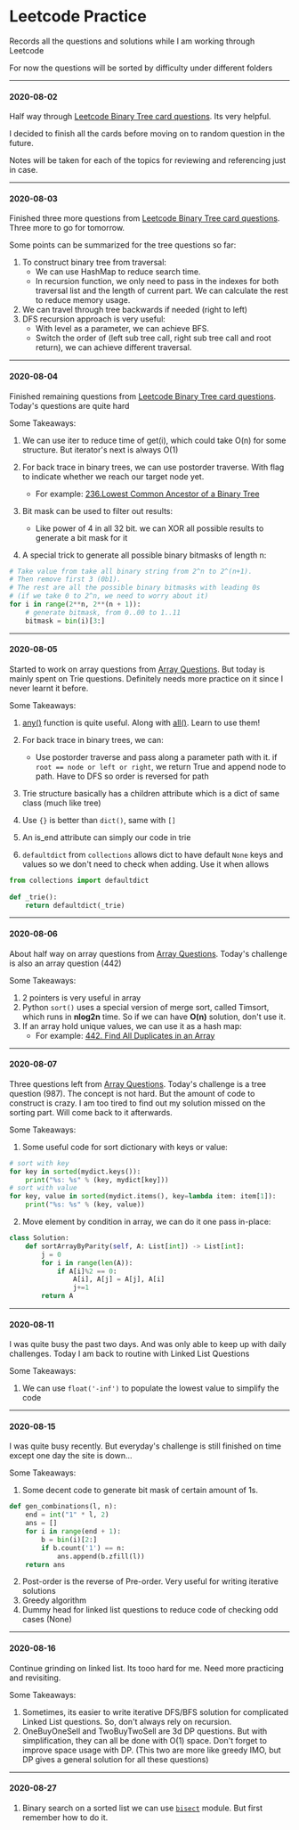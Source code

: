# Leetcode Practice

Records all the questions and solutions while I am working through Leetcode

For now the questions will be sorted by difficulty under different folders

---

#### 2020-08-02

Half way through [Leetcode Binary Tree card questions](https://leetcode.com/explore/learn/card/data-structure-tree/133/conclusion/). Its very helpful.

I decided to finish all the cards before moving on to random question in the future.

Notes will be taken for each of the topics for reviewing and referencing just in case.

---

#### 2020-08-03

Finished three more questions from [Leetcode Binary Tree card questions](https://leetcode.com/explore/learn/card/data-structure-tree/133/conclusion/). Three more to go for tomorrow.

Some points can be summarized for the tree questions so far:
1. To construct binary tree from traversal:
	- We can use HashMap to reduce search time.
	- In recursion function, we only need to pass in the indexes for both traversal list and the length of current part. We can calculate the rest to reduce memory usage.
2. We can travel through tree backwards if needed (right to left)
3. DFS recursion approach is very useful:
	- With level as a parameter, we can achieve BFS.
	- Switch the order of (left sub tree call, right sub tree call and root return), we can achieve different traversal.

---

#### 2020-08-04

Finished remaining questions from [Leetcode Binary Tree card questions](https://leetcode.com/explore/learn/card/data-structure-tree/133/conclusion/). Today's questions are quite hard

Some Takeaways:

1. We can use iter to reduce time of get(i), which could take O(n) for some structure. But iterator's next is always O(1)

2. For back trace in binary trees, we can use postorder traverse. With flag to indicate whether we reach our target node yet.
	- For example: [236.Lowest Common Ancestor of a Binary Tree](https://leetcode.com/articles/lowest-common-ancestor-of-a-binary-tree/#)
3. Bit mask can be used to filter out results:
	- Like power of 4 in all 32 bit. we can XOR all possible results to generate a bit mask for it
4. A special trick to generate all possible binary bitmasks of length n:
```python
# Take value from take all binary string from 2^n to 2^(n+1).
# Then remove first 3 (0b1).
# The rest are all the possible binary bitmasks with leading 0s
# (if we take 0 to 2^n, we need to worry about it)
for i in range(2**n, 2**(n + 1)):
	# generate bitmask, from 0..00 to 1..11
	bitmask = bin(i)[3:]
```

---

#### 2020-08-05


Started to work on array questions from [Array Questions](https://leetcode.com/explore/featured/card/fun-with-arrays/521/introduction/). But today is mainly spent on Trie questions. Definitely needs more practice on it since I never learnt it before.


Some Takeaways:

1. [any()](https://www.w3schools.com/python/ref_func_any.asp) function is quite useful. Along with [all()](https://www.w3schools.com/python/ref_func_all.asp). Learn to use them!

2. For back trace in binary trees, we can:
	- Use postorder traverse and pass along a parameter path with it. if `root == node or left or right`, we return True and append node to path. Have to DFS so order is reversed for path
3. Trie structure basically has a children attribute which is a dict of same class (much like tree)
4. Use `{}` is better than `dict()`, same with `[]`
5. An is_end attribute can simply our code in trie
6. `defaultdict` from `collections` allows dict to have default `None` keys and values so we don't need to check when adding. Use it when allows
```python
from collections import defaultdict
    
def _trie():
    return defaultdict(_trie)
```

---
  

#### 2020-08-06

  

About half way on array questions from [Array Questions](https://leetcode.com/explore/featured/card/fun-with-arrays/521/introduction/). Today's challenge is also an array question (442)


Some Takeaways:

1. 2 pointers is very useful in array
2. Python `sort()`  uses a special version of merge sort, called Timsort, which runs in  **nlog2n**  time. So if we can have **O(n)** solution, don't use it.
3. If an array hold unique values, we can use it as a hash map:
	- For example:  [442. Find All Duplicates in an Array](https://leetcode.com/problems/find-all-duplicates-in-an-array/discuss/775738/Python-2-solutions-with-O%28n%29-timeO%281%29-space-explained)

---
  

#### 2020-08-07

  

Three questions left from [Array Questions](https://leetcode.com/explore/featured/card/fun-with-arrays/521/introduction/). Today's challenge is a tree question (987). The concept is not hard. But the amount of code to construct is crazy. I am too tired to find out my solution missed on the sorting part. Will come back to it afterwards.


Some Takeaways:

1. Some useful code for sort dictionary with keys or value:
```python
# sort with key
for key in sorted(mydict.keys()):
    print("%s: %s" % (key, mydict[key]))
# sort with value
for key, value in sorted(mydict.items(), key=lambda item: item[1]):
    print("%s: %s" % (key, value))
```
2. Move element by condition in array, we can do it one pass in-place:
```python
class Solution:
    def sortArrayByParity(self, A: List[int]) -> List[int]:
        j = 0
        for i in range(len(A)):
            if A[i]%2 == 0:
                A[i], A[j] = A[j], A[i]
                j+=1
        return A
```

---
  

#### 2020-08-11

  

I was quite busy the past two days. And was only able to keep up with daily challenges. Today I am back to routine with Linked List Questions


Some Takeaways:

1. We can use `float('-inf')` to populate the lowest value to simplify the code

---
  

#### 2020-08-15

  

I was quite busy recently. But everyday's challenge is still finished on time except one day the site is down...


Some Takeaways:

1. Some decent code to generate bit mask of certain amount of 1s.
```python
def gen_combinations(l, n):
    end = int("1" * l, 2)
    ans = []
    for i in range(end + 1):
        b = bin(i)[2:]
        if b.count('1') == n:
            ans.append(b.zfill(l))
    return ans
```
2. Post-order is the reverse of Pre-order. Very useful for writing iterative solutions
3. Greedy algorithm
4. Dummy head for linked list questions to reduce code of checking odd cases (None)

---
  

#### 2020-08-16

  

Continue grinding on linked list. Its tooo hard for me. Need more practicing and revisiting.


Some Takeaways:

1. Sometimes, its easier to write iterative DFS/BFS solution for complicated Linked List questions. So, don't always rely on recursion.
2. OneBuyOneSell and TwoBuyTwoSell are 3d DP questions. But with simplification, they can all be done with O(1) space. Don't forget to improve space usage with DP. (This two are more like greedy IMO, but DP gives a general solution for all these questions)


---
  

#### 2020-08-27

  

1. Binary search on a sorted list we can use  [`bisect`](https://docs.python.org/3/library/bisect.html#module-bisect "bisect: Array bisection algorithms for binary searching.") module. But first remember how to do it.